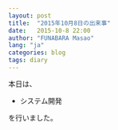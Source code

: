 ```yaml
---
layout: post
title:  "2015年10月8日の出来事"
date:   2015-10-8 22:00
author: "FUNABARA Masao"
lang: "ja"
categories: blog
tags: diary
---
```


本日は、

* システム開発

を行いました。
